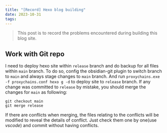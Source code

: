 ```yaml
---
title: "[Record] Hexo blog building"
date: 2023-10-31
tags:
---
```

> This post is to record the problems encountered during building this blog site.


## Work with Git repo
I need to deploy hexo site within `release` branch and do backup for all files within `main` branch. To do so, config the obsidian-git plugin to switch branch to `main` and always stage changes to `main` branch. And run `proxychains.exe -f proxychains.conf hexo g -d` to deploy site to `release` branch. 
If any change was committed to `release` by mistake, you should merge the changes for `main` as following:
```shell
git checkout main
git merge release
```
If there are conflicts when merging, the files relating to the conflicts will be modified to reveal the details of conflict. Just check them one by one(use *vscode*) and commit without having conflicts. 
